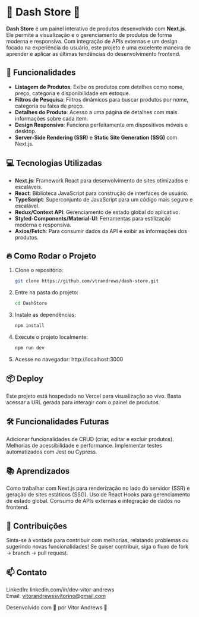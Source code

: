 # 🌟 Dash Store 🌟

**Dash Store** é um painel interativo de produtos desenvolvido com **Next.js**. Ele permite a visualização e o gerenciamento de produtos de forma moderna e responsiva. Com integração de APIs externas e um design focado na experiência do usuário, este projeto é uma excelente maneira de aprender e aplicar as últimas tendências do desenvolvimento frontend.

## 🚀 Funcionalidades

- **Listagem de Produtos**: Exibe os produtos com detalhes como nome, preço, categoria e disponibilidade em estoque.
- **Filtros de Pesquisa**: Filtros dinâmicos para buscar produtos por nome, categoria ou faixa de preço.
- **Detalhes do Produto**: Acesso a uma página de detalhes com mais informações sobre cada item.
- **Design Responsivo**: Funciona perfeitamente em dispositivos móveis e desktop.
- **Server-Side Rendering (SSR)** e **Static Site Generation (SSG)** com Next.js.

## 💻 Tecnologias Utilizadas

- **Next.js**: Framework React para desenvolvimento de sites otimizados e escaláveis.
- **React**: Biblioteca JavaScript para construção de interfaces de usuário.
- **TypeScript**: Superconjunto de JavaScript para um código mais seguro e escalável.
- **Redux/Context API**: Gerenciamento de estado global do aplicativo.
- **Styled-Components/Material-UI**: Ferramentas para estilização moderna e responsiva.
- **Axios/Fetch**: Para consumir dados da API e exibir as informações dos produtos.

## 🔥 Como Rodar o Projeto

1. Clone o repositório:
   ```bash
   git clone https://github.com/vtrandrews/dash-store.git
   ```
2. Entre na pasta do projeto:
   ```bash
   cd DashStore
   ```
3. Instale as dependências:
   ```bash
   npm install
   ```
4. Execute o projeto localmente:
   ```bash
   npm run dev
   ```
5. Acesse no navegador: http://localhost:3000

## 📦 Deploy
Este projeto está hospedado no Vercel para visualização ao vivo. Basta acessar a URL gerada para interagir com o painel de produtos.

## 🛠️ Funcionalidades Futuras
Adicionar funcionalidades de CRUD (criar, editar e excluir produtos).
Melhorias de acessibilidade e performance.
Implementar testes automatizados com Jest ou Cypress.

## 📚 Aprendizados
Como trabalhar com Next.js para renderização no lado do servidor (SSR) e geração de sites estáticos (SSG).
Uso de React Hooks para gerenciamento de estado global.
Consumo de APIs externas e integração de dados no frontend.

## 🤝 Contribuições
Sinta-se à vontade para contribuir com melhorias, relatando problemas ou sugerindo novas funcionalidades!
Se quiser contribuir, siga o fluxo de fork → branch → pull request.

## 📫 Contato
LinkedIn: linkedin.com/in/dev-vitor-andrews<br>
Email: vitorandrewssvitorino@gmail.com

Desenvolvido com 💙 por Vitor Andrews 🚀
